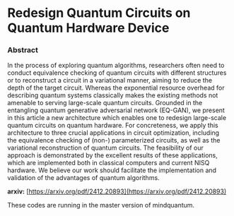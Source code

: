 # Redesign Quantum Circuits on Quantum Hardware Device

### Abstract

In the process of exploring quantum algorithms, researchers often need to conduct equivalence checking of quantum circuits with different structures or to reconstruct a circuit in a variational manner, aiming to reduce the depth of the target circuit. Whereas the exponential resource overhead for describing quantum systems classically makes the existing methods not amenable to serving large-scale quantum circuits. Grounded in the entangling quantum generative adversarial network
(EQ-GAN), we present in this article a new architecture which enables one to redesign large-scale quantum circuits on quantum hardware. For concreteness, we apply this architecture to three crucial applications in circuit optimization, including the equivalence checking of (non-) parameterized circuits, as well as the variational reconstruction of quantum circuits. The feasibility of our approach is demonstrated by the excellent results of these applications, which are implemented both in classical computers and current NISQ hardware. We believe our work should facilitate the implementation and validation of the advantages of quantum algorithms.

**arxiv:** [https://arxiv.org/pdf/2412.20893](https://arxiv.org/pdf/2412.20893)

These codes are running in the master version of mindquantum. 





